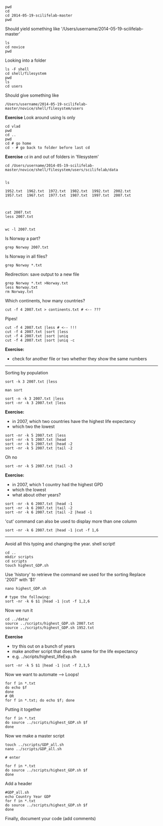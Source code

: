 

    pwd
    cd
    cd 2014-05-19-scilifelab-master
    pwd

Should yield something like '/Users/username/2014-05-19-scilifelab-master'


    ls
    cd novice
    pwd

Looking into a folder


    ls -F shell
    cd shell/filesystem
    pwd
    ls
    cd users


Should give something like

    /Users/username/2014-05-19-scilifelab-master/novice/shell/filesystem/users

**Exercise**
Look around using ls only


    cd vlad
    pwd
    cd ..
    pwd
    cd # go home
    cd - # go back to folder before last cd

**Exercise**
```cd``` in and out of folders in 'filesystem'


    cd /Users/username/2014-05-19-scilifelab-master/novice/shell/filesystem/users/scilifelab/data


    ls

    1952.txt  1962.txt  1972.txt  1982.txt  1992.txt  2002.txt
    1957.txt  1967.txt  1977.txt  1987.txt  1997.txt  2007.txt



    cat 2007.txt
    less 2007.txt


    wc -l 2007.txt

Is Norway a part?


    grep Norway 2007.txt

Is Norway in all files?


    grep Norway *.txt

Redirection: save output to a new file


    grep Norway *.txt >Norway.txt
    less Norway.txt
    rm Norway.txt

Which continents, how many countries?


    cut -f 4 2007.txt > continents.txt # <-- ???

Pipes!


    cut -f 4 2007.txt |less # <-- !!!
    cut -f 4 2007.txt |sort |less
    cut -f 4 2007.txt |sort |uniq
    cut -f 4 2007.txt |sort |uniq -c

**Exercise:**

* check for another file or two whether they show the same numbers

-----
Sorting by population


    sort -k 3 2007.txt |less
    
    man sort
    
    sort -n -k 3 2007.txt |less
    sort -nr -k 3 2007.txt |less

**Exercise:**

* in 2007, which two countries have the highest life expectancy
* which two the lowest

```
sort -nr -k 5 2007.txt |less
sort -nr -k 5 2007.txt |head 
sort -nr -k 5 2007.txt |head -2
sort -nr -k 5 2007.txt |tail -2
```

Oh no

    sort -nr -k 5 2007.txt |tail -3

**Exercise:**

* in 2007, which 1 country had the highest GPD
* which the lowest
* what about other years?


```
sort -nr -k 6 2007.txt |head -1
sort -nr -k 6 2007.txt |tail -2
sort -nr -k 6 2007.txt |tail -2 |head -1
```

'cut' command can also be used to display more than one column


    sort -nr -k 6 2007.txt |head -1 |cut -f 1,6

-----
Avoid all this typing and changing the year.
shell script!


    cd ..
    mkdir scripts
    cd scripts
    touch highest_GDP.sh


Use 'history' to retrieve the command we used for the sorting
Replace '2007' with '$1'


    nano highest_GDP.sh
    
    # type the following:
    sort -nr -k 6 $1 |head -1 |cut -f 1,2,6

Now we run it


    cd ../data/
    source ../scripts/highest_GDP.sh 2007.txt
    source ../scripts/highest_GDP.sh 1952.txt

**Exercise**

* try this out on a bunch of years
* make another script that does the same for the life expectancy
* e.g. ../scripts/highest_lifeExp.sh

    
```
sort -nr -k 5 $1 |head -1 |cut -f 2,1,5
```

Now we want to automate
--> Loops!


    for f in *.txt
    do echo $f
    done
    # OR
    for f in *.txt; do echo $f; done

Putting it together


    for f in *.txt
    do source ../scripts/highest_GDP.sh $f
    done

Now we make a master script


    touch ../scripts/GDP_all.sh
    nano ../scripts/GDP_all.sh
    
    # enter
    
    for f in *.txt
    do source ../scripts/highest_GDP.sh $f
    done

Add a header


    #GDP_all.sh
    echo Country Year GDP
    for f in *.txt
    do source ../scripts/highest_GDP.sh $f
    done

Finally, document your code (add comments)
